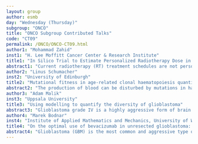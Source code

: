 ```yaml
---
layout: group
author: esmb
day: "Wednesday (Thursday)"
subgroup: "ONCO"
title: "ONCO Subgroup Contributed Talks"
code: "CT09"
permalink: /ONCO/ONCO-CT09.html
author1: "Mohammad Zahid"
inst1: "H. Lee Moffitt Cancer Center & Research Institute"
title1: "In Silico Trial to Estimate Personalized Radiotherapy Dose in Head and Neck Cancer"
abstract1: "Current radiotherapy (RT) treatment schedules are not personalized for individual patients, with the prescribed dose being uniform for particular subtypes and stages of cancer, despite variable responses between patients.  Our objective is to determine optimal personalized RT dose in order to minimize excess RT dose without sacrificing tumor control.  Weekly tumor volume data were collected for 39 head and neck cancer patients from Moffitt and M.D. Anderson Cancer Centers that received RT over 6-8 weeks.  Tumor growth was modeled as logistic growth, and the effect of RT was modeled as an instantaneous reduction in carrying capacity. Tumor volume reduction was connected to locoregional control (LRC) by a volume reduction threshold associated with LRC.The in silico trial was performed in a leave-one-out fashion where model parameters calibrated to tumor volume data from N-1 patients and then the calibrated model parameters were combined with the Nth patient's tumor volume data from weeks 1-4 of RT to simulate tumor volumes forward in order to estimate minimum dose required for LRC. We found that 87% of the patients received a higher total dose than estimated as necessary by our model, while the remaining patients were estimated to have received too little dose."
author2: "Linus Schumacher"
inst2: "University of Edinburgh"
title2: "Mutational fitness in age-related clonal haematopoiesis quantified from longitudinal data"
abstract2: "The production of blood can be disturbed by mutations in haematopoietic stem cells (HSCs). Though mostly inconsequential, some mutations confer fitness advantages resulting in growth of fitter clones (all progeny of a HSCs carrying the same mutation) that represent disproportionately large fractions of all blood cells. Clonal Haematopoiesis of Indeterminate Potential (CHIP) affects more than 10% of the population aged over 65 years and is currently diagnosed when 4% of blood cells carry the same mutation. CHIP is linked with a ten-fold increase in later onset of haematological cancers, highlighting the importance of detecting and predicting clonal growth early.We investigate CHIP in the Lothian Birth Cohort through targeted error-corrected sequencing of blood samples taken from participants every 3 years.Modelling the population dynamics of clones shows the commonly used threshold to diagnose CHIP can be reached due to neutral drift in synonymous mutations. This clinical detection method therefore leads to a ~50% false discovery rate of fit mutations. Using longitudinal data, we instead detect clones whose growth exceeds the distribution of fluctuations of neutral mutations. This allows us to uncover fitness-inducing mutations with high sensitivity and detect highly fit mutations before they achieve the threshold-based definition of CHIP."
author3: "Adam Malik"
inst3: "Uppsala University"
title3: "Using modelling to quantify the diversity of glioblastoma"
abstract3: "Glioblastoma grade IV is a highly aggressive form of brain cancer, with a short duration of survival after diagnosis even in the presence of treatment. A challenge with surgical removal is the diffuse nature of tumors, and the difficulty of removing the whole tumor when cancer cells have migrated away from the primary tumor site. During migration, cells are influenced by their microenvironment, and it has been observed that cells tend to migrate along white matter tracts or towards blood vessels. A great variation in growth patterns is found when glioblastoma cells from different patients are grown ex vivo in the brain of mice. In order to quantify these differences we construct an agent based model of tumor growth in the brain of mice. We make use of diffusion tensor imaging data to obtain information about the white matter tracts, as well as a dataset of the whole brain vasculature. The migration direction is biased by either the white matter, the blood vessels or both. The model is fitted to experimental data using Approximate Bayesian Computation to provide insights into the differences between both proliferation as well as migratory preference for white matter or blood vessels."
author4: "Marek Bodnar"
inst4: "Institute of Applied Mathematics and Mechanics, University of Warsaw, Banacha 2, 02-097 Warsaw, Poland"
title4: "On the optimal use of bevacizumab in unresected glioblastoma: An evidence-based mathematical approach"
abstract4: "Glioblastoma (GBM) is the most common and aggressive type of brain tumor in adults, with a median patient survival slightly above one year, despite aggressive combination therapy with the alkilating agent temozolomide (TMZ) and radiation therapy. Phase III clinical trials of the combination of bevacizumab (BEV, anti-angiogenic drug) with the standard chemoradiation protocol were negative in terms of providing survival improvements. In a very interesting study, Balaña et al. (2016) sought to determine the impact of BEC on reduction of tumor size prior tochemoradiotherapy treatment in unresected GBM patients. They found that the combination of BEV and TMZ was more active than TMZ alone and may confer benefit in terms of tumor shrinkage in unresected patients. We propose a simple mathematical model of tumor growth taking into account hypoxic cells and treatments (radiotheraphy, chemotherapy and anti-angiogenic treatment). We study mathematical properties of the model. Moreover, we show that solution of the model mimic well results of clinical trials."
---
```

